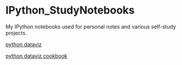 IPython_StudyNotebooks
======================

My IPython notebooks used for personal notes and various self-study projects.


[python dataviz](http://nbviewer.ipython.org/github/axolote/IPython_StudyNotebooks/tree/master/python_dataviz/)

[python dataviz cookbook](http://nbviewer.ipython.org/github/axolote/IPython_StudyNotebooks/tree/master/python_dataviz_cookbook/)